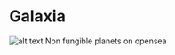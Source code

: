 # Galaxia
![alt text](https://user-images.githubusercontent.com/47461733/58977598-5a525700-87ca-11e9-8d15-10cfaab77d91.png)
Non fungible planets on opensea
